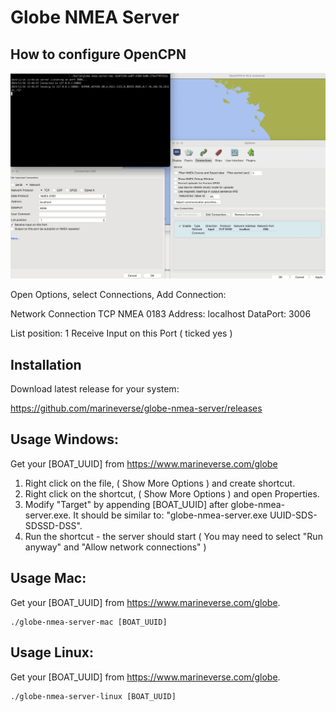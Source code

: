 # Globe NMEA Server

## How to configure OpenCPN

![OpenCPN](docs/nema_server.jpg)

Open Options, select Connections, Add Connection:

Network Connection
TCP
NMEA 0183
Address: localhost
DataPort: 3006

List position: 1
Receive Input on this Port ( ticked yes )

## Installation

Download latest release for your system:

https://github.com/marineverse/globe-nmea-server/releases 

## Usage Windows:

Get your [BOAT_UUID] from https://www.marineverse.com/globe

1. Right click on the file, ( Show More Options ) and create shortcut. 
2. Right click on the shortcut,  ( Show More Options ) and open Properties.
3. Modify "Target" by appending [BOAT_UUID] after globe-nmea-server.exe. It should be similar to: "globe-nmea-server.exe UUID-SDS-SDSSD-DSS".
4. Run the shortcut - the server should start ( You may need to select "Run anyway" and "Allow network connections" )


## Usage Mac:

Get your [BOAT_UUID] from https://www.marineverse.com/globe.

```
./globe-nmea-server-mac [BOAT_UUID]
```

## Usage Linux:

Get your [BOAT_UUID] from https://www.marineverse.com/globe.

```
./globe-nmea-server-linux [BOAT_UUID]
```
